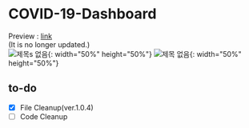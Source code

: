 # COVID-19-Dashboard

Preview : [link](https://hyeokjaelee.github.io/COVID-19-Dashboard/index.html)<br>
(It is no longer updated.)<br>
![제목s 없음](https://user-images.githubusercontent.com/71566740/105497375-1810bd00-5d02-11eb-9cdc-93677dee45ce.png){: width="50%" height="50%"}
![제목 없음](https://user-images.githubusercontent.com/71566740/105497377-1a731700-5d02-11eb-8056-d6cf36f1b8e4.png){: width="50%" height="50%"}
## to-do

- [x] File Cleanup(ver.1.0.4)<br>
- [ ] Code Cleanup<br>
